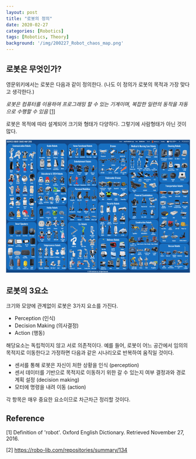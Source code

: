 ```yaml
---
layout: post
title: "로봇의 정의"
date: 2020-02-27
categories: [Robotics]
tags: [Robotics, Theory]
background: '/img/200227_Robot_chaos_map.png'
---
```


## 로봇은 무엇인가?

영문위키에서는 로봇은 다음과 같이 정의한다. (나도 이 정의가 로봇의 목적과 가장 맞다고 생각한다.)

 *로봇은 컴퓨터를 이용하여 프로그래밍 할 수 있는 기계이며, 복잡한 일련의 동작을 자동으로 수행할 수 있음* [[1]](https://en.wikipedia.org/w/index.php?search=Robot&title=Special%3ASearch) 

 로봇은 목적에 따라 설계되어 크기와 형태가 다양하다. 그렇기에 사람형태가 아닌 것이 많다.

![2019 Robot chaos map[2]](/img/200227_Robot_chaos_map.png "2019 Robot chaos map[2]")

## 로봇의 3요소

크기와 모양에 관계없이 로봇은 3가지 요소를 가진다.

- Perception (인식)
- Decision Making (의사결정)
- Action (행동)

해당요소는 독립적이지 않고 서로 의존적이다. 
예를 들어, 로봇이 어느 공간에서 임의의 목적지로 이동한다고 가정하면 다음과 같은 시나리오로 반복하여 움직일 것이다. 

- 센서를 통해 로봇은 자신이 처한 상황을 인식 (perception) 
- 센서 데이터를 기반으로 목적지로 이동하기 위한 갈 수 있는지 여부 결정과와 경로계획 설정 (decision making)
- 모터에 명령을 내려 이동 (action)

 각 항목은 매우 중요한 요소이므로 차근차근 정리할 것이다.  

## Reference

[1] Definition of 'robot'. Oxford English Dictionary. Retrieved November 27, 2016.

[2] https://robo-lib.com/repositories/summary/134 

